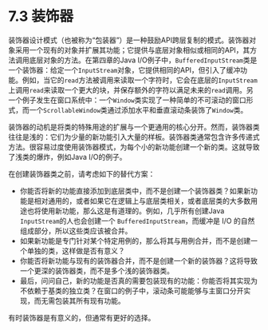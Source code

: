 # 7.3 装饰器

装饰器设计模式（也被称为“包装器”）是一种鼓励API跨层复制的模式。装饰器对象采用一个现有的对象并扩展其功能；它提供与底层对象相似或相同的API，其方法调用底层对象的方法。在第四章的Java I/O例子中，`BufferedInputStream`类是一个装饰器：给定一个`InputStream`对象，它提供相同的API，但引入了缓冲功能。例如，当它的`read`方法被调用来读取一个字符时，它会在底层的`InputStream`上调用`read`来读取一个更大的块，并保存额外的字符以满足未来的`read`调用。另一个例子发生在窗口系统中：一个`Window`类实现了一种简单的不可滚动的窗口形式，而一个`ScrollableWindow`类通过添加水平和垂直滚动条装饰了`Window`类。

装饰器的动机是将类的特殊用途的扩展与一个更通用的核心分开。然而，装饰器类往往是浅的：它们为少量的新功能引入大量的样板。装饰器类通常包含许多传递式方法。很容易过度使用装饰器模式，为每个小的新功能创建一个新的类。这就导致了浅类的爆炸，例如Java I/O的例子。

在创建装饰器类之前，请考虑如下的替代方案：

* 你能否将新的功能直接添加到底层类中，而不是创建一个装饰器类？如果新功能是相对通用的，或者如果它在逻辑上与底层类相关，或者底层类的大多数用途也将使用新功能，那么这是有道理的。例如，几乎所有创建Java `InputStream`的人也会创建一个 `BufferedInputStream`，而缓冲是 I/O 的自然组成部分，所以这些类应该被合并。
* 如果新功能是专门针对某个特定用例的，那么将其与用例合并，而不是创建一个单独的类，这样做是否有意义？
* 你能否将新功能与现有的装饰器合并，而不是创建一个新的装饰器？这将导致一个更深的装饰器类，而不是多个浅的装饰器类。
* 最后，问问自己，新的功能是否真的需要包装现有的功能：你能否将其实现为不依赖于基类的独立类？在窗口的例子中，滚动条可能能够与主窗口分开实现，而无需包装其所有现有功能。

有时装饰器是有意义的，但通常有更好的选择。

